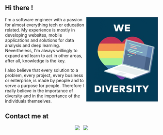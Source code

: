 ## Hi there ! 
<img align='right' alt="Collaboration" src="assets/diversity-code.png" width="236"/>

I'm a software engineer with a passion for almost everything tech or education related. My experience is mostly in developing websites, mobile applications and solutions for data analysis and deep learning. Nevertheless, I'm always willingly to expand and learn to act in other areas, after all, knowledge is the key.

I also believe that every solution to a problem, every project, every business or enterprise, is made by people and to serve a purpose for people. Therefore I really believe in the importance of diversity and in the importance of the individuals themselves.

## Contact me at

<p align='center'>
<a href="https://github.com/MarcosNBJ"><img height="22" src="https://img.shields.io/github/followers/marcosnbj?label=follow&style=social"></a>&nbsp;&nbsp;
<a href="https://www.linkedin.com/in/marcosnbj/"><img  height="25" src="https://cdn.iconscout.com/icon/free/png-256/linkedin-42-151143.png"></a>
</p>
